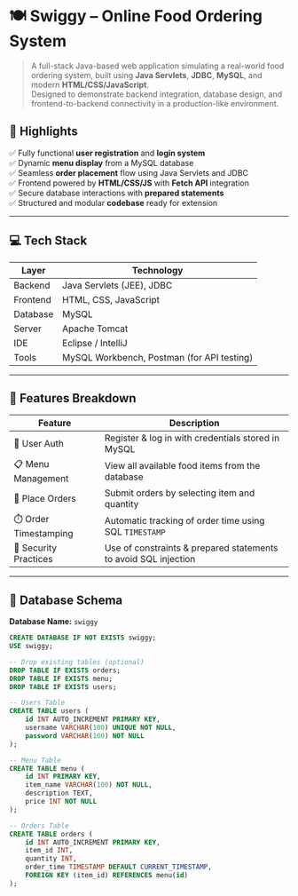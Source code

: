 # 🍽️ Swiggy – Online Food Ordering System

> A full-stack Java-based web application simulating a real-world food ordering system, built using **Java Servlets**, **JDBC**, **MySQL**, and modern **HTML/CSS/JavaScript**.  
> Designed to demonstrate backend integration, database design, and frontend-to-backend connectivity in a production-like environment.

## 📌 Highlights

✅ Fully functional **user registration** and **login system**  
✅ Dynamic **menu display** from a MySQL database  
✅ Seamless **order placement** flow using Java Servlets and JDBC  
✅ Frontend powered by **HTML/CSS/JS** with **Fetch API** integration  
✅ Secure database interactions with **prepared statements**  
✅ Structured and modular **codebase** ready for extension  

---

## 💻 Tech Stack

| Layer       | Technology           |
|-------------|----------------------|
| Backend     | Java Servlets (JEE), JDBC |
| Frontend    | HTML, CSS, JavaScript |
| Database    | MySQL                |
| Server      | Apache Tomcat        |
| IDE         | Eclipse / IntelliJ   |
| Tools       | MySQL Workbench, Postman (for API testing) |

---

## 📂 Features Breakdown

| Feature               | Description                                                                 |
|------------------------|-----------------------------------------------------------------------------|
| 👤 User Auth           | Register & log in with credentials stored in MySQL                         |
| 📋 Menu Management     | View all available food items from the database                             |
| 🛒 Place Orders        | Submit orders by selecting item and quantity                                |
| ⏱️ Order Timestamping  | Automatic tracking of order time using SQL `TIMESTAMP`                      |
| 🔐 Security Practices  | Use of constraints & prepared statements to avoid SQL injection             |

---

## 🧱 Database Schema

**Database Name:** `swiggy`

```sql
CREATE DATABASE IF NOT EXISTS swiggy;
USE swiggy;

-- Drop existing tables (optional)
DROP TABLE IF EXISTS orders;
DROP TABLE IF EXISTS menu;
DROP TABLE IF EXISTS users;

-- Users Table
CREATE TABLE users (
    id INT AUTO_INCREMENT PRIMARY KEY,
    username VARCHAR(100) UNIQUE NOT NULL,
    password VARCHAR(100) NOT NULL
);

-- Menu Table
CREATE TABLE menu (
    id INT PRIMARY KEY,
    item_name VARCHAR(100) NOT NULL,
    description TEXT,
    price INT NOT NULL
);

-- Orders Table
CREATE TABLE orders (
    id INT AUTO_INCREMENT PRIMARY KEY,
    item_id INT,
    quantity INT,
    order_time TIMESTAMP DEFAULT CURRENT_TIMESTAMP,
    FOREIGN KEY (item_id) REFERENCES menu(id)
);
